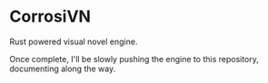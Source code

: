 # CorrosiVN
Rust powered visual novel engine.

Once complete, I'll be slowly pushing the engine to this repository, documenting along the way.

